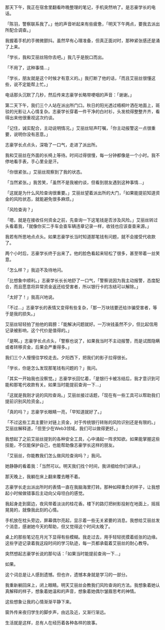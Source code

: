 那天下午，我正在宿舍里翻看昨晚整理的笔记，手机突然响了。是志豪学长的电话。

「陈羽，警察联系我了。」他的声音听起来有些疲惫，「明天下午两点，要我去派出所配合调查。」

我握着手机的手微微颤抖。虽然早有心理准备，但真正面对时，那种紧张感还是涌了上来。

「学长，我和艾丽丝陪你去吧。」我几乎是脱口而出。

「不用了，这种事情...」

「学长，朋友就是这个时候才有意义的。」我打断了他的话，「而且艾丽丝很懂这些，说不定能帮上忙。」

电话那头沉默了几秒，然后传来志豪学长略带哽咽的声音：「谢谢。」

第二天下午，我们三个人站在派出所门口。秋日的阳光透过梧桐叶洒在地面上，斑驳的光影让人心情复杂。志豪学长穿着一件干净的白衬衫，头发梳得整整齐齐，看得出来他很重视这次约谈。

「记住，诚实配合，主动说明情况。」艾丽丝轻声叮嘱，「你主动报警这一点很重要，说明你没有恶意。」

志豪学长点点头，深吸了一口气，走进了派出所。

我和艾丽丝在外面的长椅上等待。时间过得很慢，每一分钟都像是一个小时。我不停地看手表，手心里全是汗。

「你很紧张。」艾丽丝观察到了我的状态。

「当然紧张。」我苦笑，「虽然不是我被约谈，但看到朋友遇到这种事情...」

「这就是为什么风险查询很重要。」艾丽丝望着派出所的大门，「如果能提前知道资金的风险状态，就能避免很多麻烦。」

「风险查询？」

「嗯，就是在接收任何资金之前，先查询一下这笔钱是否涉及风险。」艾丽丝转过头看着我，「就像你买二手车会查车辆违章记录一样，收钱也应该查查来源。」

我若有所思地点点头。如果志豪学长当时知道那笔钱有问题，就不会接受代收款了。

两个小时后，志豪学长终于出来了。他的脸色看起来轻松了很多，甚至带着一丝笑意。

「怎么样？」我迫不及待地问。

「比想象中顺利。」志豪学长长长地舒了一口气，「警察说因为我主动报警，态度配合，而且愿意将异常资金返还给受害者，所以银行卡的冻结可以解除。」

「太好了！」我高兴地说。

「不过...」志豪学长的表情又变得有些复杂，「那一万块钱要还给诈骗受害者，等于是我的损失。」

艾丽丝轻轻拍了拍他的肩膀：「能解决问题就好。一万块钱虽然不少，但比起信用记录被影响，这个代价是值得的。」

「是啊。」志豪学长点点头，「警察也说了，如果我当时不主动报警，而是试图隐瞒或者转移资金，后果会严重得多。」

我们三个人慢慢往学校走去。夕阳西下，把我们的影子拉得很长。

「学长，你是怎么发现那笔钱有问题的？」我问。

「其实一开始我也没察觉。」志豪学长回忆着，「是银行卡被冻结后，我才意识到可能和那笔代收款有关。如果当时能提前查询一下...」

「这就是我刚才说的风险查询。」艾丽丝接过话题，「现在有一些工具可以帮助我们提前识别风险资金。」

「真的吗？」志豪学长眼睛一亮，「早知道就好了。」

「不过这些工具主要针对链上资金，对于传统银行转账的风险识别还是有限的。」艾丽丝解释道，「但至少在Web3领域，我们可以做得更好。」

我想起了之前艾丽丝提到的各种安全工具，心中涌起一阵求知欲。如果能掌握这些技能，不仅能保护自己，也能帮助像志豪学长这样的朋友。

「艾丽丝，你能教我们怎么做风险查询吗？」我问。

她静静的看着我：「当然可以。明天我们找个时间，我详细给你们讲讲。」

那天晚上，我躺在床上翻来覆去睡不着。

志豪学长走出派出所时的表情一直在我脑海里打转。那种如释重负的样子，让我想起小时候做错事后主动向父母坦白的感觉。

我起身走到窗边，夜风带着淡淡的桂花香。楼下的路灯把树影投射在地面上，摇摇晃晃的，就像我此刻的心情。

手机放在枕头旁边，屏幕偶尔亮起，显示着一些无关紧要的消息。我想给艾丽丝发个消息，感谢她今天的帮助，但又觉得这个时间太晚了。

桌上的那些笔记在月光下显得有些模糊。我走过去，用手轻轻抚摸着纸张的边缘。这些字迹记录着我这段时间的学习轨迹，每一页都承载着艾丽丝的耐心教导。

突然想起志豪学长说的那句话：「如果当时能提前查询一下...」

如果。

这个词总是让人感到遗憾。但也许，遗憾本身就是学习的一部分。

我重新躺回床上，闭上眼睛。明天艾丽丝会教我们风险查询的方法。我想象着她认真解释的样子，想象着她温和的声音，想象着她偶尔皱眉思考的神情。

这些想象让我的心情渐渐平静下来。

窗外传来夜归学生的脚步声，由远及近，又渐行渐远。

生活就是这样，总有人在经历着各种各样的故事。